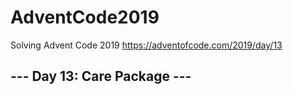 # AdventCode2019

Solving Advent Code 2019
https://adventofcode.com/2019/day/13

## --- Day 13: Care Package ---
